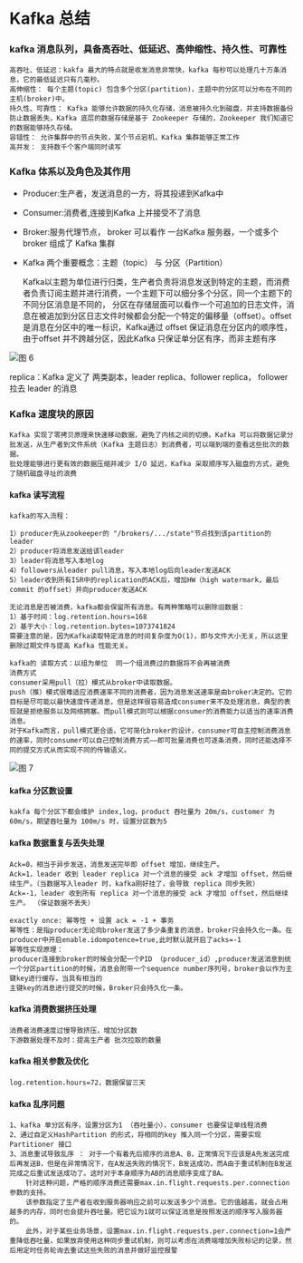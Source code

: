 # Kafka 总结

### kafka 消息队列，具备高吞吐、低延迟、高伸缩性、持久性、可靠性

    高吞吐、低延迟：kakfa 最大的特点就是收发消息非常快，kafka 每秒可以处理几十万条消息，它的最低延迟只有几毫秒。
    高伸缩性： 每个主题(topic) 包含多个分区(partition)，主题中的分区可以分布在不同的主机(broker)中。
    持久性、可靠性： Kafka 能够允许数据的持久化存储，消息被持久化到磁盘，并支持数据备份防止数据丢失，Kafka 底层的数据存储是基于 Zookeeper 存储的，Zookeeper 我们知道它的数据能够持久存储。
    容错性： 允许集群中的节点失败，某个节点宕机，Kafka 集群能够正常工作
    高并发： 支持数千个客户端同时读写

### Kafka 体系以及角色及其作用

- Producer:生产者，发送消息的一方，将其投递到Kafka中
- Consumer:消费者,连接到Kafka 上并接受不了消息
- Broker:服务代理节点， broker 可以看作 一台Kafka 服务器，一个或多个 broker 组成了 Kafka 集群
- Kafka 两个重要概念：主题（topic） 与 分区（Partition）

    Kafka以主题为单位进行归类，生产者负责将消息发送到特定的主题，而消费者负责订阅主题并进行消费，一个主题下可以细分多个分区，同一个主题下的不同分区消息是不同的，
    分区在存储层面可以看作一个可追加的日志文件，消息在被追加到分区日志文件时候都会分配一个特定的偏移量（offset）。offset是消息在分区中的唯一标识，Kafka通过
    offset 保证消息在分区内的顺序性，由于offset 并不跨越分区，因此Kafka 只保证单分区有序，而非主题有序

![图 6](../../../images/aa5d472998b6073adba0ae125ca9093dc519f961bbcc40d210b7f91c45ac2cec.png)  

replica：Kafka 定义了 两类副本，leader replica、follower replica， follower 拉去 leader 的消息



### Kafka 速度块的原因

    Kafka 实现了零拷贝原理来快速移动数据，避免了内核之间的切换。Kafka 可以将数据记录分批发送，从生产者到文件系统（Kafka 主题日志）到消费者，可以端到端的查看这些批次的数据。
    批处理能够进行更有效的数据压缩并减少 I/O 延迟，Kafka 采取顺序写入磁盘的方式，避免了随机磁盘寻址的浪费


#### kafka 读写流程


    kafka的写入流程：
    
    1）producer先从zookeeper的 "/brokers/.../state"节点找到该partition的leader
    2）producer将消息发送给该leader
    3）leader将消息写入本地log
    4）followers从leader pull消息，写入本地log后向leader发送ACK
    5）leader收到所有ISR中的replication的ACK后，增加HW（high watermark，最后commit 的offset）并向producer发送ACK
    
    无论消息是否被消费，kafka都会保留所有消息。有两种策略可以删除旧数据：
    1）基于时间：log.retention.hours=168
    2）基于大小：log.retention.bytes=1073741824
    需要注意的是，因为Kafka读取特定消息的时间复杂度为O(1)，即与文件大小无关，所以这里删除过期文件与提高 Kafka 性能无关。
    
    kafka的 读取方式：以组为单位  同一个组消费过的数据将不会再被消费
    消费方式
    consumer采用pull（拉）模式从broker中读取数据。
    push（推）模式很难适应消费速率不同的消费者，因为消息发送速率是由broker决定的。它的目标是尽可能以最快速度传递消息，但是这样很容易造成consumer来不及处理消息，典型的表现就是拒绝服务以及网络拥塞。而pull模式则可以根据consumer的消费能力以适当的速率消费消息。
    对于Kafka而言，pull模式更合适，它可简化broker的设计，consumer可自主控制消费消息的速率，同时consumer可以自己控制消费方式——即可批量消费也可逐条消费，同时还能选择不同的提交方式从而实现不同的传输语义。

![图 7](../../../images/046a599bfe222992502bbeff9b046d6ac024b9cf7e9c220d1a41f30c05dbf450.png)  

#### kafka 分区数设置
    kakfa 每个分区下都会维护 index,log，product 吞吐量为 20m/s，customer 为 60m/s，期望吞吐量为 100m/s 时，设置分区数为5

#### kafka 数据重复与丢失处理
    Ack=0，相当于异步发送，消息发送完毕即 offset 增加，继续生产。 
    Ack=1，leader 收到 leader replica 对一个消息的接受 ack 才增加 offset，然后继续生产。（当数据写入leader 时，kafka刚好挂了，会导致 replica 同步失败）
    Ack=-1，leader 收到所有 replica 对一个消息的接受 ack 才增加 offset，然后继续生产。 （保证数据不丢失）
    
    exactly once: 幂等性 + 设置 ack = -1 + 事务
    幂等性：是指producer无论向broker发送了多少条重复的消息，broker只会持久化一条。在producer中开启enable.idompotence=true,此时默认就开启了acks=-1
    幂等性实现原理：
    producer连接到broker的时候会分配一个PID （producer_id）,producer发送消息到统一个分区partition的时候，消息会附带一个sequence number序列号，broker会以作为主键key进行缓存，当具有相当的
    主键key的消息进行提交的时候，Broker只会持久化一条。


#### kafka 消费数据挤压处理
    消费者消费速度过慢导致挤压，增加分区数
    下游数据处理不及时：提高生产者 批次拉取的数量


#### kafka 相关参数及优化
    log.retention.hours=72，数据保留三天

#### kafka 乱序问题
    1、kafka 单分区有序，设置分区为1 （吞吐量小），consumer 也要保证单线程消费
    2、通过自定义HashPartition 的形式，将相同的key 推入同一个分区，需要实现 Partitioner 接口
    3、消息重试导致乱序 ： 对于一个有着先后顺序的消息A、B，正常情况下应该是A先发送完成后再发送B，但是在异常情况下，在A发送失败的情况下，B发送成功，而A由于重试机制在B发送完成之后重试发送成功了。这时对于本身顺序为AB的消息顺序变成了BA。
        针对这种问题，严格的顺序消费还需要max.in.flight.requests.per.connection参数的支持。
        该参数指定了生产者在收到服务器响应之前可以发送多少个消息。它的值越高，就会占用越多的内存，同时也会提升吞吐量。把它设为1就可以保证消息是按照发送的顺序写入服务器的。
        此外，对于某些业务场景，设置max.in.flight.requests.per.connection=1会严重降低吞吐量，如果放弃使用这种同步重试机制，则可以考虑在消费端增加失败标记的记录，然后用定时任务轮询去重试这些失败的消息并做好监控报警